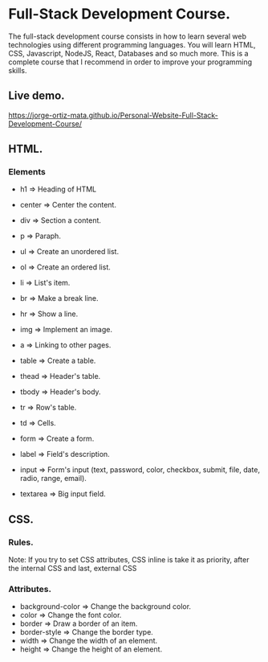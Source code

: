 
# Full-Stack Development Course.

The full-stack development course consists in how to learn several web technologies using different programming languages.
You will learn HTML, CSS, Javascript, NodeJS, React, Databases and so much more. This is a complete course that I recommend
in order to improve your programming skills.

## Live demo.

https://jorge-ortiz-mata.github.io/Personal-Website-Full-Stack-Development-Course/

## HTML.

### Elements

* h1 => Heading of HTML
* center => Center the content.
* div => Section a content.
* p => Paraph.

* ul => Create an unordered list.
* ol => Create an ordered list.
* li => List's item.
* br => Make a break line.
* hr => Show a line.

* img => Implement an image.

* a => Linking to other pages.

* table => Create a table.
* thead => Header's table.
* tbody => Header's body.
* tr => Row's table.
* td => Cells.

* form => Create a form.
* label => Field's description.
* input => Form's input (text, password, color, checkbox, submit, file, date, radio, range, email).
* textarea => Big input field.

## CSS.

### Rules. 

Note: If you try to set CSS attributes, CSS inline is take it as priority, after the internal CSS and last, external CSS

### Attributes.

* background-color => Change the background color.
* color => Change the font color.
* border => Draw a border of an item.
* border-style => Change the border type.
* width => Change the width of an element.
* height => Change the height of an element.
